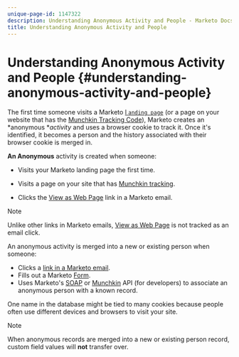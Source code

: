 ```yaml
---
unique-page-id: 1147322
description: Understanding Anonymous Activity and People - Marketo Docs - Product Documentation
title: Understanding Anonymous Activity and People
---
```


# Understanding Anonymous Activity and People {#understanding-anonymous-activity-and-people}

The first time someone visits a Marketo [l `anding page`](http://docs.marketo.com/display/DOCS/Personalizing+Landing+Pages)  (or a page on your website that has the [Munchkin Tracking Code](../../../../product-docs/administration/additional-integrations/add-munchkin-tracking-code-to-your-website.md)), Marketo creates an *anonymous **activity* and uses a browser cookie to track it. Once it's identified, it becomes a person and the history associated with their browser cookie is merged in.

**An Anonymous** activity is created when someone:

* Visits your Marketo landing page the first time.

* Visits a page on your site that has [Munchkin tracking](../../../../product-docs/administration/additional-integrations/add-munchkin-tracking-code-to-your-website.md).

* Clicks the [View as Web Page](../../../../product-docs/email-marketing/general/functions-in-the-editor/add-a-view-as-web-page-link-to-an-email.md) link in a Marketo email.

>[!NOTE]
>
>Unlike other links in Marketo emails,  [View as Web Page](../../../../product-docs/email-marketing/general/functions-in-the-editor/add-a-view-as-web-page-link-to-an-email.md) is not tracked as an email click.

An anonymous activity is merged into a new or existing person when someone:

* Clicks a [link in a Marketo email](../../../../product-docs/email-marketing/general/using-tokens/add-a-system-token-as-a-link-in-an-email.md).
* Fills out a Marketo [Form](../../../../product-docs/demand-generation/forms/form-actions/embed-a-form-on-your-website.md).
* Uses Marketo's [SOAP](http://docs.marketo.com/pages/viewpage.action?pageid=7509846) or [Munchkin](../../../../product-docs/administration/additional-integrations/add-munchkin-tracking-code-to-your-website.md) API (for developers) to associate an anonymous person with a known record.

One name in the database might be tied to many cookies because people often use different devices and browsers to visit your site.

>[!NOTE]
>
>When anonymous records are merged into a new or existing person record, custom field values will **not** transfer over.

